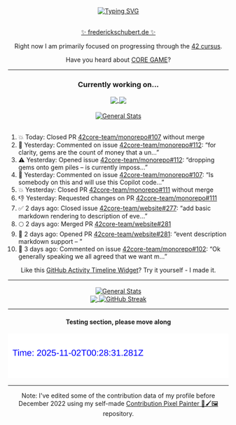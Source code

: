 <div align="center">
	<a href="https://git.io/typing-svg"><img src="https://readme-typing-svg.demolab.com?font=Fira+Code&size=30&pause=1000&color=70A5FD&background=1A1B27&center=true&vCenter=true&repeat=false&random=false&width=550&lines=%F0%9F%91%8B+Hello+World!+I'm+Freddy!+%F0%9F%96%96" alt="Typing SVG" /></a>
</div>
<br>
<div align="center">
	<p></p><a href="https://frederickschubert.de">✨ frederickschubert.de ✨</a></p>
	<p>Right now I am primarily focused on progressing through the <a href="https://github.com/FreddyMSchubert/42_cursus">42 cursus</a>.</p>
	<p>Have you heard about <a href="https://coregame.de/">CORE GAME</a>?</p>
</div>

<hr>

<div align="center">

### Currently working on...

<!-- [![current_repo](https://github-readme-stats.vercel.app/api/pin/?username=FreddyMSchubert&repo=Crafty_Concoctions&theme=tokyonight)](https://github.com/FreddyMSchubert/Crafty_Concoctions) -->

<div align="center">
	<a href="https://github.com/Reptudn/42_transcendence" target="_blank">
		<img align="center" src="https://github-readme-stats.vercel.app/api/pin/?username=Reptudn&repo=42_transcendence&theme=tokyonight" />
	</a>
	<a href="https://github.com/42core-team/monorepo" target="_blank">
		<img align="center" src="https://github-readme-stats.vercel.app/api/pin/?username=42core-team&repo=monorepo&theme=tokyonight" />
	</a>
</div>

<br>

<div align="center">
	<a href="https://github.com/FreddyMSchubert/42_cursus" target="_blank">
		<img align="center" src="https://github-readme-stats.vercel.app/api/pin/?username=FreddyMSchubert&repo=42_cursus&theme=tokyonight" alt="General Stats" />
	</a>
</div>

<br>

<div align="left">
<ol>
<!-- ACTIVITY:START -->
<li>💥 Today: Closed PR <a href="https://github.com/42core-team/monorepo/pull/107">42core-team/monorepo#107</a> without merge</li>
<li>💬 Yesterday: Commented on issue <a href="https://github.com/42core-team/monorepo/issues/112#issuecomment-3315003096">42core-team/monorepo#112</a>: “for clarity, gems are the count of money that a un…”</li>
<li>⚠️ Yesterday: Opened issue <a href="https://github.com/42core-team/monorepo/issues/112">42core-team/monorepo#112</a>: “dropping gems onto gem piles – is currently imposs…”</li>
<li>💬 Yesterday: Commented on issue <a href="https://github.com/42core-team/monorepo/pull/107#issuecomment-3314901464">42core-team/monorepo#107</a>: “Is somebody on this and will use this Copilot code…”</li>
<li>💥 Yesterday: Closed PR <a href="https://github.com/42core-team/monorepo/pull/111">42core-team/monorepo#111</a> without merge</li>
<li>👎 Yesterday: Requested changes on PR <a href="https://github.com/42core-team/monorepo/pull/111">42core-team/monorepo#111</a></li>
<li>✅ 2 days ago: Closed issue <a href="https://github.com/42core-team/website/issues/277">42core-team/website#277</a>: “add basic markdown rendering to description of eve…”</li>
<li>🌕 2 days ago: Merged PR <a href="https://github.com/42core-team/website/pull/281">42core-team/website#281</a></li>
<li>🚀 2 days ago: Opened PR <a href="https://github.com/42core-team/website/pull/281">42core-team/website#281</a>: “event description markdown support – ”</li>
<li>💬 3 days ago: Commented on issue <a href="https://github.com/42core-team/monorepo/issues/102#issuecomment-3308202253">42core-team/monorepo#102</a>: “Ok generally speaking we all agreed that we want m…”</li>
<!-- ACTIVITY:END -->
</ol>
</div>

Like this [GitHub Activity Timeline Widget](https://github.com/FreddyMSchubert/github-activity-timeline)? Try it yourself - I made it.

<hr>

<div align="center">
	<a href="https://github.com/anuraghazra/github-readme-stats" target="_blank">
		<img height=200 align="center" src="https://github-readme-stats.vercel.app/api?username=FreddyMSchubert&show_icons=true&theme=tokyonight&card_width=650" alt="General Stats" />
	</a>
</div>

<div align="center">
	<a href="https://github.com/anuraghazra/github-readme-stats" target="_blank">
		<img height=200 align="center" src="https://github-readme-stats.vercel.app/api/top-langs/?username=FreddyMSchubert&layout=donut&theme=tokyonight&card_width=320">
	</a>
	<a href="https://github.com/DenverCoder1/github-readme-streak-stats" target="_blank">
		<img height=200 align="center" src="https://streak-stats.demolab.com?user=FreddyMSchubert&theme=tokyonight&date_format=j%20M%5B%20Y%5D&card_width=320&card_height=200&hide_total_contributions=true" alt="GitHub Streak" />
	</a>
</div>

<hr>

#### Testing section, please move along

![GitHub Defenders SVG](https://github.com/FreddyMSchubert/FreddyMSchubert/blob/github_defenders_output/output.svg)

<hr>

Note: I've edited some of the contribution data of my profile before December 2022 using my self-made [Contribution Pixel Painter 🎨🖌️🖼️](https://github.com/FreddyMSchubert/contribution-pixel-painter) repository.
